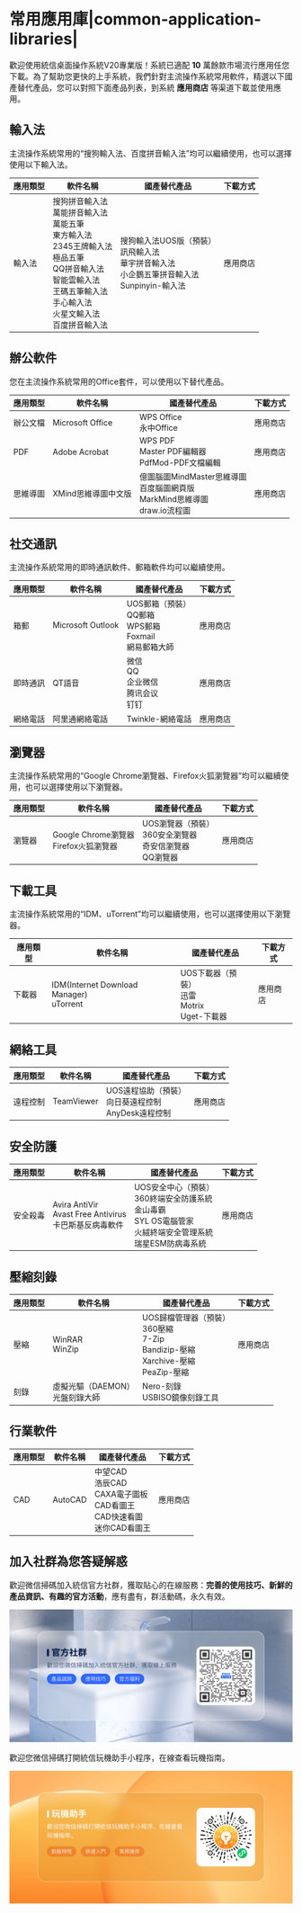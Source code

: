 # 常用應用庫|common-application-libraries|

歡迎使用統信桌面操作系統V20專業版！系統已適配 **10** 萬餘款市場流行應用任您下載。為了幫助您更快的上手系統，我們針對主流操作系統常用軟件，精選以下國產替代產品，您可以對照下面產品列表，到系統 **應用商店** 等渠道下載並使用應用。



## 輸入法

主流操作系統常用的“搜狗輸入法、百度拼音輸入法”均可以繼續使用，也可以選擇使用以下輸入法。

| 應用類型 | 軟件名稱                                                     | 國產替代產品                                                 | 下載方式 |
| -------- | ------------------------------------------------------------ | ------------------------------------------------------------ | -------- |
| 輸入法   | 搜狗拼音輸入法<br/>萬能拼音輸入法<br/>萬能五筆<br/>東方輸入法<br/>2345王牌輸入法<br/>極品五筆<br/>QQ拼音輸入法<br/>智能雲輸入法<br/>王碼五筆輸入法<br/>手心輸入法<br/>火星文輸入法<br/>百度拼音輸入法 | 搜狗輸入法UOS版（預裝）<br />訊飛輸入法<br />華宇拼音輸入法<br />小企鵝五筆拼音輸入法<br />Sunpinyin-輸入法 | 應用商店 |



## 辦公軟件

您在主流操作系統常用的Office套件，可以使用以下替代產品。

| 應用類型 | 軟件名稱             | 國產替代產品                                                            | 下載方式 |
| ---- | ---------------- | ----------------------------------------------------------------- | ---- |
| 辦公文檔 | Microsoft Office | WPS Office<br/>永中Office                                           | 應用商店 |
| PDF  | Adobe Acrobat    | WPS PDF<br />Master PDF編輯器<br />PdfMod-PDF文檔編輯                    | 應用商店 |
| 思維導圖 | XMind思維導圖中文版     | 億圖腦圖MindMaster思維導圖<br />百度腦圖網頁版<br />MarkMind思維導圖<br />draw.io流程圖 | 應用商店 |



## 社交通訊

 主流操作系統常用的即時通訊軟件、郵箱軟件均可以繼續使用。

| 應用類型 | 軟件名稱          | 國產替代產品                                                 | 下載方式 |
| -------- | ----------------- | ------------------------------------------------------------ | -------- |
| 箱郵     | Microsoft Outlook | UOS郵箱（預裝）<br />QQ郵箱<br />WPS郵箱<br />Foxmail<br />網易郵箱大師 | 應用商店 |
| 即時通訊 | QT語音            | 微信<br />QQ<br />企业微信<br />腾讯会议<br />钉钉           | 應用商店 |
| 網絡電話 | 阿里通網絡電話    | Twinkle-網絡電話                                             | 應用商店 |



## 瀏覽器

主流操作系統常用的“Google Chrome瀏覽器、Firefox火狐瀏覽器”均可以繼續使用，也可以選擇使用以下瀏覽器。

| 應用類型 | 軟件名稱                                   | 國產替代產品                                                 | 下載方式 |
| -------- | ------------------------------------------ | ------------------------------------------------------------ | -------- |
| 瀏覽器   | Google Chrome瀏覽器<br />Firefox火狐瀏覽器 | UOS瀏覽器（預裝）<br />360安全瀏覽器<br />奇安信瀏覽器<br />QQ瀏覽器 | 應用商店 |





## 下載工具

主流操作系統常用的“IDM、uTorrent”均可以繼續使用，也可以選擇使用以下瀏覽器。

| 應用類型 | 軟件名稱                                     | 國產替代產品                                             | 下載方式 |
| -------- | -------------------------------------------- | -------------------------------------------------------- | -------- |
| 下載器   | IDM(Internet Download Manager)<br />uTorrent | UOS下載器（預裝）<br />迅雷<br />Motrix<br />Uget-下載器 | 應用商店 |



## 網絡工具

| 應用類型 | 軟件名稱   | 國產替代產品                                                 | 下載方式 |
| -------- | ---------- | ------------------------------------------------------------ | -------- |
| 遠程控制 | TeamViewer | UOS遠程協助（預裝）<br />向日葵遠程控制<br />AnyDesk遠程控制 | 應用商店 |



## 安全防護

| 應用類型 | 軟件名稱                                                     | 國產替代產品                                                 | 下載方式 |
| -------- | ------------------------------------------------------------ | ------------------------------------------------------------ | -------- |
| 安全殺毒 | Avira AntiVir<br />Avast Free Antivirus<br />卡巴斯基反病毒軟件 | UOS安全中心（預裝）<br />360終端安全防護系統<br />金山毒霸<br />SYL OS電腦管家<br />火絨終端安全管理系統<br />瑞星ESM防病毒系統 | 應用商店 |



## 壓縮刻錄

| 應用類型 | 軟件名稱                             | 國產替代產品                                                 | 下載方式 |
| -------- | ------------------------------------ | ------------------------------------------------------------ | -------- |
| 壓縮     | WinRAR<br />WinZip<br />             | UOS歸檔管理器（預裝）<br />360壓縮<br />7-Zip<br />Bandizip-壓縮<br />Xarchive-壓縮<br />PeaZip-壓縮 | 應用商店 |
| 刻錄     | 虛擬光驅（DAEMON）<br />光盤刻錄大師 | Nero-刻錄<br />USBISO鏡像刻錄工具                            |          |



## 行業軟件

| 應用類型 | 軟件名稱    | 國產替代產品                                                                | 下載方式 |
| ---- | ------- | --------------------------------------------------------------------- | ---- |
| CAD  | AutoCAD | 中望CAD<br />浩辰CAD<br />CAXA電子圖板<br />CAD看圖王<br />CAD快速看圖<br />迷你CAD看圖王 | 應用商店 |





## 加入社群為您答疑解惑

歡迎微信掃碼加入統信官方社群，獲取貼心的在線服務：**完善的使用技巧、新鮮的產品資訊、有趣的官方活動**，應有盡有，群活動碼，永久有效。

![community](./fig/community.png)

歡迎您微信掃碼打開統信玩機助手小程序，在線查看玩機指南。

![tip_assistant](./fig/tip_assistant.jpg)

